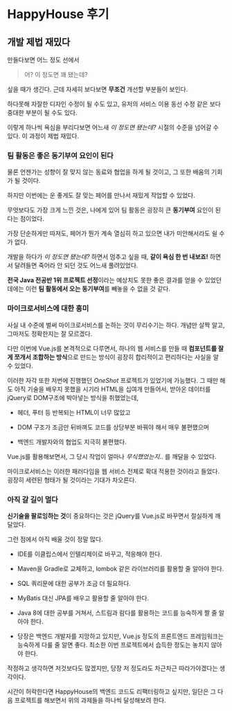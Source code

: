 # HappyHouse 후기

## 개발 제법 재밌다

만들다보면 어느 정도 선에서

> 어? 이 정도면 꽤 됐는데?

싶을 때가 생긴다. 근데 자세히 보다보면 **무조건** 개선할 부분들이 보인다.

하다못해 자잘한 디자인 수정이 될 수도 있고, 유저의 서비스 이용 동선 수정 같은 보다 중대한 부분이 될 수도 있다.

이렇게 하나씩 욕심을 부리다보면 어느새 *이 정도면 됐는데?* 시절의 수준을 넘어갈 수 있다. 이 과정이 제법 재밌다.

### 팀 활동은 좋은 동기부여 요인이 된다

물론 언젠가는 성향이 잘 맞지 않는 동료와 협업을 하게 될 것이고, 그 또한 배움의 기회가 될 것이다.

하지만 이번에는 운 좋게도 잘 맞는 페어를 만나서 재밌게 작업할 수 있었다.

무엇보다도 가장 크게 느낀 것은, 나에게 있어 팀 활동은 굉장히 큰 **동기부여** 요인이 된다는 점이었다.

가장 단순하게만 따져도, 페어가 뭔가 계속 열심히 하고 있으면 내가 미안해서라도 쉴 수가 없다.

개발을 하다가 *이 정도면 됐는데?* 하면서 멈추고 싶을 때, **같이 욕심 한 번 내보죠!** 하면서 달려들면 죽어라 안 되던 것도 어느새 풀려있었다.

**전국 Java 전공반 1위 프로젝트 선정**이라는 예상치도 못한 좋은 결과를 얻을 수 있었던 데에는 이런 **팀 활동에서 오는 동기부여**를 빼놓을 수 없을 것 같다.

### 마이크로서비스에 대한 흥미

사실 내 수준에 벌써 마이크로서비스를 논하는 것이 무리수기는 하다. 개념만 살짝 알고, 그마저도 정확한지는 잘 모르겠다.

다만 이번에 Vue.js를 본격적으로 다루면서, 하나의 웹 서비스를 만들 때 **컴포넌트를 잘게 쪼개서 조합하는 방식**으로 만드는 방식이 굉장히 합리적이고 편리하다는 사실을 알 수 있었다.

이러한 자각 또한 저번에 진행했던 *OneShot* 프로젝트가 있었기에 가능했다. 그 때만 해도 아직 기술을 배우지 못했을 시기라 HTML을 십여개 만들어서, 받아온 데이터를 jQuery로 DOM구조에 박아넣는 방식을 취했었는데,

- 헤더, 푸터 등 반복되는 HTML이 너무 많았고

- DOM 구조가 조금만 뒤바껴도 코드를 상당부분 바꿔야 해서 매우 불편했으며

- 백엔드 개발자와의 협업도 지극히 불편했다.

Vue.js를 활용해보면서, 그 당시 작업이 얼마나 *무식했었는지*.. 를 깨달을 수 있었다.

마이크로서비스는 이러한 패러다임을 웹 서비스 전체로 확대 적용한 것이라고 들었다. 굉장히 세련된 형태가 될 것이라는 기대가 차오른다.

### 아직 갈 길이 멀다

**신기술을 팔로잉하는 것**이 중요하다는 것은 jQuery를 Vue.js로 바꾸면서 절실하게 깨달았다.

그런 점에서 아직 배울 것이 정말 많다.

- IDE를 이클립스에서 인텔리제이로 바꾸고, 적응해야 한다.

- Maven을 Gradle로 교체하고, lombok 같은 라이브러리를 활용할 줄 알아야 한다.

- SQL 쿼리문에 대한 공부가 조금 더 필요하다.

- MyBatis 대신 JPA를 배우고 활용할 줄 알아야 한다.

- Java 8에 대한 공부를 거쳐서, 스트림과 람다를 활용하는 코드를 능숙하게 짤 줄 알아야 한다.

- 당장은 백엔드 개발자를 지망하고 있지만, Vue.js 정도의 프론트엔드 프레임워크는 능숙하게 다룰 줄 알면 좋다. 최소한 이번 프로젝트에서 습득한 정도는 놓치지 않아야 한다.

작정하고 생각하면 저것보다도 많겠지만, 당장 저 정도라도 차근차근 따라가야겠다는 생각이다.

시간이 허락한다면 HappyHouse의 백엔드 코드도 리팩터링하고 싶지만, 일단은 그 다음 프로젝트를 해보면서 위의 과제들을 하나씩 달성해보려 한다.
